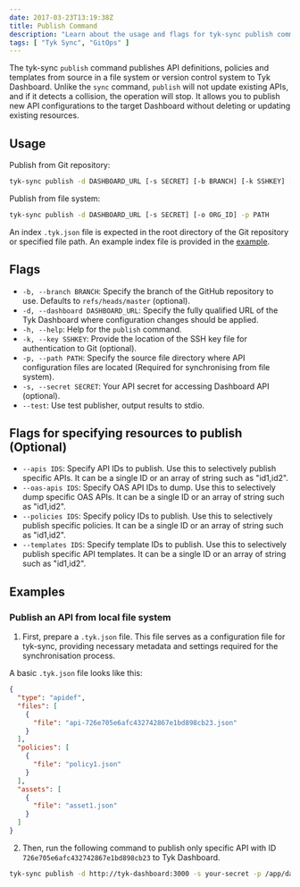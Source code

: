 ```yaml
---
date: 2017-03-23T13:19:38Z
title: Publish Command
description: "Learn about the usage and flags for tyk-sync publish command"
tags: [ "Tyk Sync", "GitOps" ]
---
```


The tyk-sync `publish` command publishes API definitions, policies and templates from source in a file system or version control system to Tyk Dashboard. Unlike the `sync` command, `publish` will not update existing APIs, and if it detects a collision, the operation will stop. It allows you to publish new API configurations to the target Dashboard without deleting or updating existing resources.

## Usage

Publish from Git repository:
```bash
tyk-sync publish -d DASHBOARD_URL [-s SECRET] [-b BRANCH] [-k SSHKEY] [-o ORG_ID] REPOSITORY_URL
```

Publish from file system:
```bash
tyk-sync publish -d DASHBOARD_URL [-s SECRET] [-o ORG_ID] -p PATH
```

An index `.tyk.json` file is expected in the root directory of the Git repository or specified file path. An example index file is provided in the [example](#examples).

## Flags
* `-b, --branch BRANCH`: Specify the branch of the GitHub repository to use. Defaults to `refs/heads/master` (optional).
* `-d, --dashboard DASHBOARD_URL`: Specify the fully qualified URL of the Tyk Dashboard where configuration changes should be applied.
* `-h, --help`: Help for the `publish` command.
* `-k, --key SSHKEY`: Provide the location of the SSH key file for authentication to Git (optional).
* `-p, --path PATH`: Specify the source file directory where API configuration files are located (Required for synchronising from file system).
* `-s, --secret SECRET`: Your API secret for accessing Dashboard API (optional).
* `--test`: Use test publisher, output results to stdio.

## Flags for specifying resources to publish (Optional)
* `--apis IDS`: Specify API IDs to publish. Use this to selectively publish specific APIs. It can be a single ID or an array of string such as "id1,id2".
* `--oas-apis IDS`: Specify OAS API IDs to dump. Use this to selectively dump specific OAS APIs. It can be a single ID or an array of string such as "id1,id2".
* `--policies IDS`: Specify policy IDs to publish. Use this to selectively publish specific policies. It can be a single ID or an array of string such as "id1,id2".
* `--templates IDS`: Specify template IDs to publish. Use this to selectively publish specific API templates. It can be a single ID or an array of string such as "id1,id2".

## Examples
### Publish an API from local file system

1. First, prepare a `.tyk.json` file. This file serves as a configuration file for tyk-sync, providing necessary metadata and settings required for the synchronisation process.

A basic `.tyk.json` file looks like this:

```json
{
  "type": "apidef",
  "files": [
    {
      "file": "api-726e705e6afc432742867e1bd898cb23.json"
    }
  ],
  "policies": [
    {
      "file": "policy1.json"
    }
  ],
  "assets": [
    {
      "file": "asset1.json"
    }
  ]
}
```

2. Then, run the following command to publish only specific API with ID `726e705e6afc432742867e1bd898cb23` to Tyk Dashboard.

```bash
tyk-sync publish -d http://tyk-dashboard:3000 -s your-secret -p /app/data --apis 726e705e6afc432742867e1bd898cb23
```